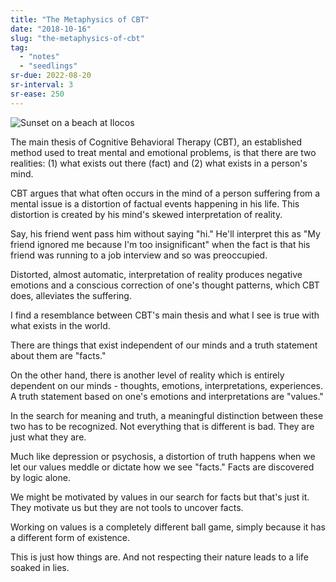 ```yaml
---
title: "The Metaphysics of CBT"
date: "2018-10-16"
slug: "the-metaphysics-of-cbt"
tag:
  - "notes"
  - "seedlings"
sr-due: 2022-08-20
sr-interval: 3
sr-ease: 250
---
```


![Sunset on a beach at Ilocos](sunset_beach_ilocos.jpg)

The main thesis of Cognitive Behavioral Therapy (CBT), an established method used to treat mental and emotional problems, is that there are two realities: (1) what exists out there (fact) and (2) what exists in a person's mind.

CBT argues that what often occurs in the mind of a person suffering from a mental issue is a distortion of factual events happening in his life. This distortion is created by his mind's skewed interpretation of reality.

Say, his friend went pass him without saying "hi." He'll interpret this as "My friend ignored me because I'm too insignificant" when the fact is that his friend was running to a job interview and so was preoccupied.

Distorted, almost automatic, interpretation of reality produces negative emotions and a conscious correction of one's thought patterns, which CBT does, alleviates the suffering.

I find a resemblance between CBT's main thesis and what I see is true with what exists in the world.

There are things that exist independent of our minds and a truth statement about them are "facts."

On the other hand, there is another level of reality which is entirely dependent on our minds - thoughts, emotions, interpretations, experiences. A truth statement based on one's emotions and interpretations are "values."

In the search for meaning and truth, a meaningful distinction between these two has to be recognized. Not everything that is different is bad. They are just what they are.

Much like depression or psychosis, a distortion of truth happens when we let our values meddle or dictate how we see "facts." Facts are discovered by logic alone.

We might be motivated by values in our search for facts but that's just it. They motivate us but they are not tools to uncover facts.

Working on values is a completely different ball game, simply because it has a different form of existence.

This is just how things are. And not respecting their nature leads to a life soaked in lies.
